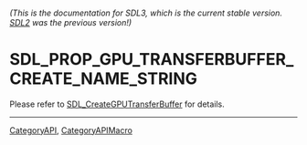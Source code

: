 ###### (This is the documentation for SDL3, which is the current stable version. [SDL2](https://wiki.libsdl.org/SDL2/) was the previous version!)
# SDL_PROP_GPU_TRANSFERBUFFER_CREATE_NAME_STRING

Please refer to [SDL_CreateGPUTransferBuffer](SDL_CreateGPUTransferBuffer) for details.

----
[CategoryAPI](CategoryAPI), [CategoryAPIMacro](CategoryAPIMacro)

